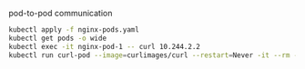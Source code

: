 




pod-to-pod communication
```bash
kubectl apply -f nginx-pods.yaml
kubectl get pods -o wide
kubectl exec -it nginx-pod-1 -- curl 10.244.2.2
kubectl run curl-pod --image=curlimages/curl --restart=Never -it --rm -- sh
```


